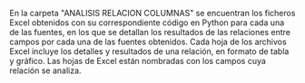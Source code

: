 En la carpeta "ANALISIS RELACION COLUMNAS" se encuentran los ficheros Excel obtenidos con su correspondiente código en Python para
cada una de las fuentes, en los que se detallan los resultados de las relaciones entre campos por cada una de las fuentes obtenidos.
Cada hoja de los archivos Excel incluye los detalles y resultados de una relación, en formato de tabla y gráfico.
Las hojas de Excel están nombradas con los campos cuya relación se analiza.
